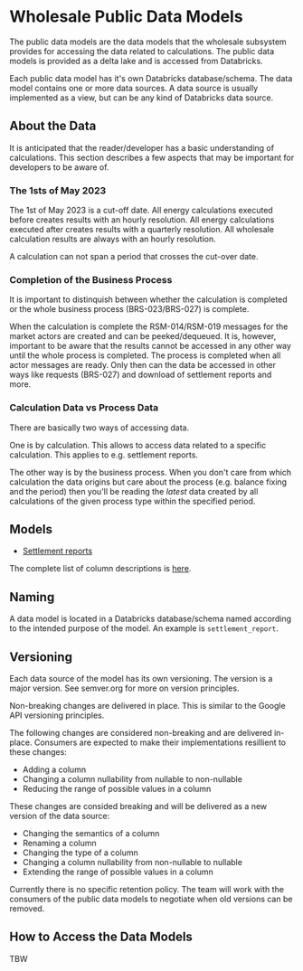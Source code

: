 # Wholesale Public Data Models

The public data models are the data models that the wholesale subsystem provides for accessing the data related to calculations. The public data models is provided as a delta lake and is accessed from Databricks.

Each public data model has it's own Databricks database/schema. The data model contains one or more data sources. A data source is usually implemented as a view, but can be any kind of Databricks data source.

## About the Data

It is anticipated that the reader/developer has a basic understanding of calculations.
This section describes a few aspects that may be important for developers to be aware of.

### The 1sts of May 2023

The 1st of May 2023 is a cut-off date. All energy calculations executed before creates results with an hourly resolution. All energy calculations executed after creates results with a quarterly resolution. All wholesale calculation results are always with an hourly resolution.

A calculation can not span a period that crosses the cut-over date.

### Completion of the Business Process

It is important to distinquish between whether the calculation is completed or the whole business process (BRS-023/BRS-027) is complete.

When the calculation is complete the RSM-014/RSM-019 messages for the market actors are created and can be peeked/dequeued. It is, however, important to be aware that the results cannot be accessed in any other way until the whole process is completed. The process is completed when all actor messages are ready. Only then can the data be accessed in other ways like requests (BRS-027) and download of settlement reports and more.

### Calculation Data vs Process Data

There are basically two ways of accessing data.

One is by calculation. This allows to access data related to a specific calculation. This applies to e.g. settlement reports.

The other way is by the business process. When you don't care from which calculation the data origins but care about the process (e.g. balance fixing and the period) then you'll be reading the _latest_ data created by all calculations of the given process type within the specified period.

## Models

- [Settlement reports](settlement-reports.md)

The complete list of column descriptions is [here](columns.md).

## Naming

A data model is located in a Databricks database/schema named according to the intended purpose of the model. An example is `settlement_report`.

## Versioning

Each data source of the model has its own versioning. The version is a major version. See semver.org for more on version principles.

Non-breaking changes are delivered in place. This is similar to the Google API versioning principles.

The following changes are considered non-breaking and are delivered in-place. Consumers are expected to make their implementations resillient to these changes:

- Adding a column
- Changing a column nullability from nullable to non-nullable
- Reducing the range of possible values in a column

These changes are consided breaking and will be delivered as a new version of the data source:

- Changing the semantics of a column
- Renaming a column
- Changing the type of a column
- Changing a column nullability from non-nullable to nullable
- Extending the range of possible values in a column

Currently there is no specific retention policy. The team will work with the consumers of the public data models to negotiate when old versions can be removed.

## How to Access the Data Models

TBW
